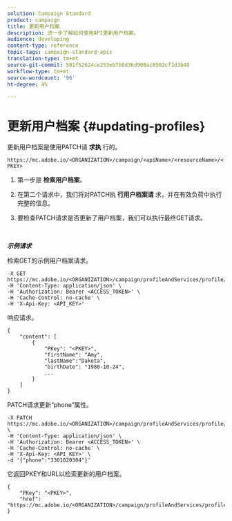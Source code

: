 ```yaml
---
solution: Campaign Standard
product: campaign
title: 更新用户档案
description: 进一步了解如何使用API更新用户档案。
audience: developing
content-type: reference
topic-tags: campaign-standard-apis
translation-type: tm+mt
source-git-commit: 501f52624ce253eb7b0d36d908ac8502cf1d3b48
workflow-type: tm+mt
source-wordcount: '96'
ht-degree: 4%

---
```



# 更新用户档案 {#updating-profiles}

更新用户档案是使用PATCH请 **求执** 行的。

`https://mc.adobe.io/<ORGANIZATION>/campaign/<apiName>/<resourceName>/<PKEY>`

1. 第一步是 **检索用户档案**。

1. 在第二个请求中，我们将对PATCH执 **行用户档案请** 求，并在有效负荷中执行完整的信息。

1. 要检查PATCH请求是否更新了用户档案，我们可以执行最终GET请求。

<br/>

***示例请求***

检索GET的示例用户档案请求。

```
-X GET https://mc.adobe.io/<ORGANIZATION>/campaign/profileAndServices/profile/<PKEY>\
-H 'Content-Type: application/json' \
-H 'Authorization: Bearer <ACCESS_TOKEN>' \
-H 'Cache-Control: no-cache' \
-H 'X-Api-Key: <API_KEY>'
```

响应请求。

```
{
    "content": [
        {
            "PKey": "<PKEY>",
            "firstName": "Amy",
            "lastName":"Dakota",
            "birthDate": "1980-10-24",
            ...
        }
    ]
}
```

PATCH请求更新“phone”属性。

```
-X PATCH https://mc.adobe.io/<ORGANIZATION>/campaign/profileAndServices/profile/<PKEY> \
-H 'Content-Type: application/json' \
-H 'Authorization: Bearer <ACCESS_TOKEN>' \
-H 'Cache-Control: no-cache' \
-H 'X-Api-Key: <API_KEY>' \
-d '{"phone":"3301020304"}'
```

它返回PKEY和URL以检索更新的用户档案。

```
{
    "PKey": "<PKEY>",
    "href": "https://mc.adobe.io/<ORGANIZATION>/campaign/profileAndServices/profile/@2v1dr3ZKJveMDhAdh0MPnh9hNQQ93qb7AW6BNVVKknjwXvTZRBAgUqz1SNcB4ZndgjqOofx3BwBZYBftlmObISoM3rs"
}
```
